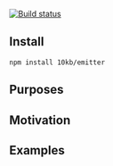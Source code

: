 [![Build status](https://ci.appveyor.com/api/projects/status/43xf9ok1826c7vio/branch/master?svg=true)](https://ci.appveyor.com/project/pavel_shirobok/emitter/branch/master)

Install
-------
`npm install 10kb/emitter`

Purposes
--------

Motivation
----------

Examples
--------
